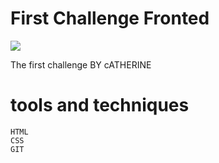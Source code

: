 # First Challenge Fronted


![](https://i.ibb.co/3RJ1DV3/Opera-Instant-nea-2023-01-24-235757-catherine1998-github-io.png)

The first challenge BY cATHERINE


# tools and techniques

    HTML
    CSS
    GIT
